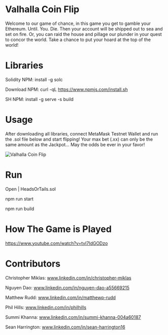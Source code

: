# Valhalla Coin Flip

Welcome to our game of chance, in this game you get to gamble your Ethereum. Until. You. Die. Then your account will be shipped out to sea and set on fire. Or, you can raid the house and pillage our plunder in your quest to concor the world. Take a chance to put your hoard at the top of the world!

# Libraries

Solidity NPM: install -g solc

Download NPM: curl -qL https://www.npmjs.com/install.sh 

SH NPM: install -g serve -s build

# Usage

After downloading all libraries, connect MetaMask Testnet Wallet and run the .sol file below and start flipping! Your max bet (.xx) can only be the same amount as the Jackpot... May the odds be ever in your favor!

![Valhalla Coin Flip](https://user-images.githubusercontent.com/91238235/168093314-a417e46f-c33a-4dab-9c2d-7f4b0b556c17.png)

# Run

Open | HeadsOrTails.sol

npm run start

npm run build
 
# How The Game is Played

https://www.youtube.com/watch?v=tvl7IdGODzo


# Contributors

Christopher Miklas: www.linkedin.com/in/christopher-miklas

Nguyen Dao: www.linkedin.com/in/nguyen-dao-a55669215

Matthew Rudd: www.linkedin.com/in/matthewp-rudd

Phil Hills: www.linkedin.com/in/philhills

Summi Khanna: www.linkedin.com/in/summi-khanna-004a60187

Sean Harrington: www.linkedin.com/in/sean-harrington16
